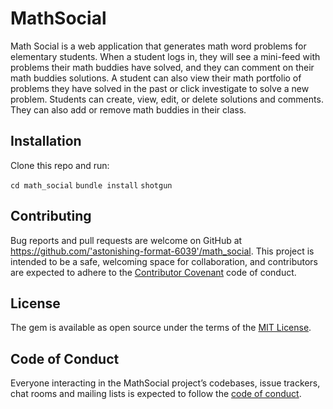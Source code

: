 # MathSocial

Math Social is a web application that generates math word problems for elementary students. When a student logs in, they will see a mini-feed with problems their math buddies have solved, and they can comment on their math buddies solutions. A student can also view their math portfolio of problems they have solved in the past or click investigate to solve a new problem. Students can create, view, edit, or delete solutions and comments. They can also add or remove math buddies in their class.

## Installation

Clone this repo and run:

```cd math_social```
```bundle install```
```shotgun```


## Contributing

Bug reports and pull requests are welcome on GitHub at https://github.com/'astonishing-format-6039'/math_social. This project is intended to be a safe, welcoming space for collaboration, and contributors are expected to adhere to the [Contributor Covenant](http://contributor-covenant.org) code of conduct.

## License

The gem is available as open source under the terms of the [MIT License](https://opensource.org/licenses/MIT).

## Code of Conduct

Everyone interacting in the MathSocial project’s codebases, issue trackers, chat rooms and mailing lists is expected to follow the [code of conduct](https://github.com/'astonishing-format-6039'/math_social/blob/master/CODE_OF_CONDUCT.md).
